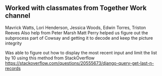 ## Worked with classmates from Together Work channel
Mavrick Watts, Lori Henderson, Jessica Woods, Edwin Torres, Triston Reeves
Also help from Peter Marsh
Matt Perry helped us figure out the subprocess part of Cowsay and getting it to decode and keep the picture integrity 


Was able to figure out how to display the most recent input and limit the list by 10 using this method from StackOverflow
https://stackoverflow.com/questions/20555673/django-query-get-last-n-records
